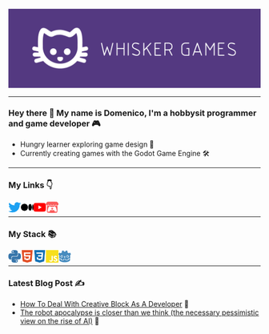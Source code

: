 ![Header](/images/Banner3.png)

---

### Hey there 👋 My name is Domenico, I'm a hobbysit programmer and game developer 🎮

- Hungry learner exploring game design 📖
- Currently creating games with the Godot Game Engine 🛠️

---

### My Links 👇
<a href="https://twitter.com/Whisker_Games_"> <img align="left" src="images/twitter.svg" alt="Twitter" width="25px"> </a>
<a href="https://medium.com/@domenicolabaki"> <img align="left" src="images/medium.svg" alt="Medium" width="25px"> </a>
<a href="https://www.youtube.com/channel/UC0Kb2bI70iaPujpSFz8SOQw"> <img align="left" src="images/youtube.svg" alt="YouTube" width="25px"> </a>
<a href="https://domenico-labaki.itch.io/"> <img align="left" src="images/itchdotio.svg" alt="Itch" width="25px"> </a>
<br>

---

### My Stack 📚
<img align="left" src="images/python.svg" alt="Python" width="25px">
<img align="left" src="images/html5.svg" alt="HTML" width="25px">
<img align="left" src="images/css3.svg" alt="CSS" width="25px">
<img align="left" src="images/javascript.svg" alt="JavaScript" width="25px">
<img align="left" src="images/godotengine.svg" alt="Godot Engine" width="25px">
<br>

---

### Latest Blog Post ✍️
- [How To Deal With Creative Block As A Developer](https://hashnode.com/post/how-to-deal-with-creative-block-as-a-developer-ckyyy6cqy030r8es1d2nf8ah0) 🧠
- [The robot apocalypse is closer than we think (the necessary pessimistic view on the rise of AI)](https://medium.com/@domenicolabaki/the-robot-apocalypse-is-closer-than-we-think-f90cfd5e6c39) 🤖
